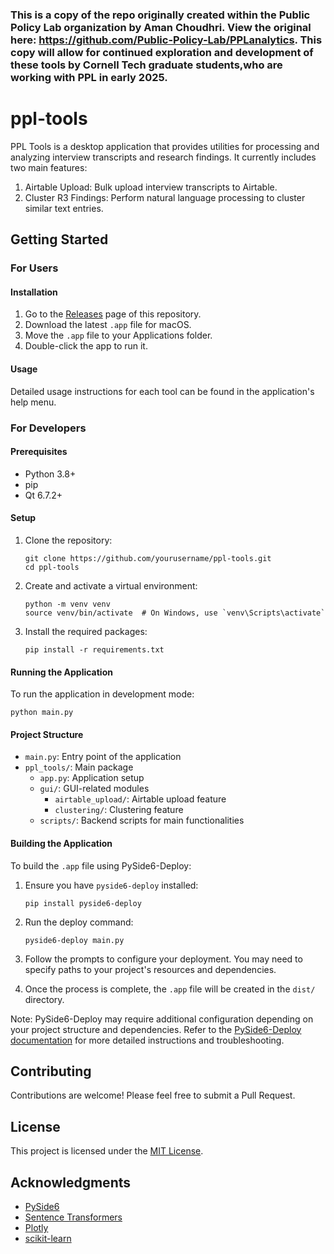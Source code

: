 ### This is a copy of the repo originally created within the Public Policy Lab organization by Aman Choudhri. View the original here: https://github.com/Public-Policy-Lab/PPLanalytics. This copy will allow for continued exploration and development of these tools by Cornell Tech graduate students,who are working with PPL in early 2025. 



# ppl-tools

PPL Tools is a desktop application that provides utilities for processing and analyzing interview transcripts and research findings. It currently includes two main features:

1. Airtable Upload: Bulk upload interview transcripts to Airtable.
2. Cluster R3 Findings: Perform natural language processing to cluster similar text entries.

## Getting Started

### For Users

#### Installation

1. Go to the [Releases](https://github.com/yourusername/ppl-tools/releases) page of this repository.
2. Download the latest `.app` file for macOS.
3. Move the `.app` file to your Applications folder.
4. Double-click the app to run it.

#### Usage

Detailed usage instructions for each tool can be found in the application's help menu.

### For Developers

#### Prerequisites

- Python 3.8+
- pip
- Qt 6.7.2+

#### Setup

1. Clone the repository:
   ```
   git clone https://github.com/yourusername/ppl-tools.git
   cd ppl-tools
   ```

2. Create and activate a virtual environment:
   ```
   python -m venv venv
   source venv/bin/activate  # On Windows, use `venv\Scripts\activate`
   ```

3. Install the required packages:
   ```
   pip install -r requirements.txt
   ```

#### Running the Application

To run the application in development mode:

```
python main.py
```

#### Project Structure

- `main.py`: Entry point of the application
- `ppl_tools/`: Main package
  - `app.py`: Application setup
  - `gui/`: GUI-related modules
    - `airtable_upload/`: Airtable upload feature
    - `clustering/`: Clustering feature
  - `scripts/`: Backend scripts for main functionalities

#### Building the Application

To build the `.app` file using PySide6-Deploy:

1. Ensure you have `pyside6-deploy` installed:
   ```
   pip install pyside6-deploy
   ```

2. Run the deploy command:
   ```
   pyside6-deploy main.py
   ```

3. Follow the prompts to configure your deployment. You may need to specify paths to your project's resources and dependencies.

4. Once the process is complete, the `.app` file will be created in the `dist/` directory.

Note: PySide6-Deploy may require additional configuration depending on your project structure and dependencies. Refer to the [PySide6-Deploy documentation](https://doc.qt.io/qtforpython-6/deployment/index.html) for more detailed instructions and troubleshooting.

## Contributing

Contributions are welcome! Please feel free to submit a Pull Request.

## License

This project is licensed under the [MIT License](LICENSE).

## Acknowledgments

- [PySide6](https://wiki.qt.io/Qt_for_Python)
- [Sentence Transformers](https://www.sbert.net/)
- [Plotly](https://plotly.com/python/)
- [scikit-learn](https://scikit-learn.org/)
